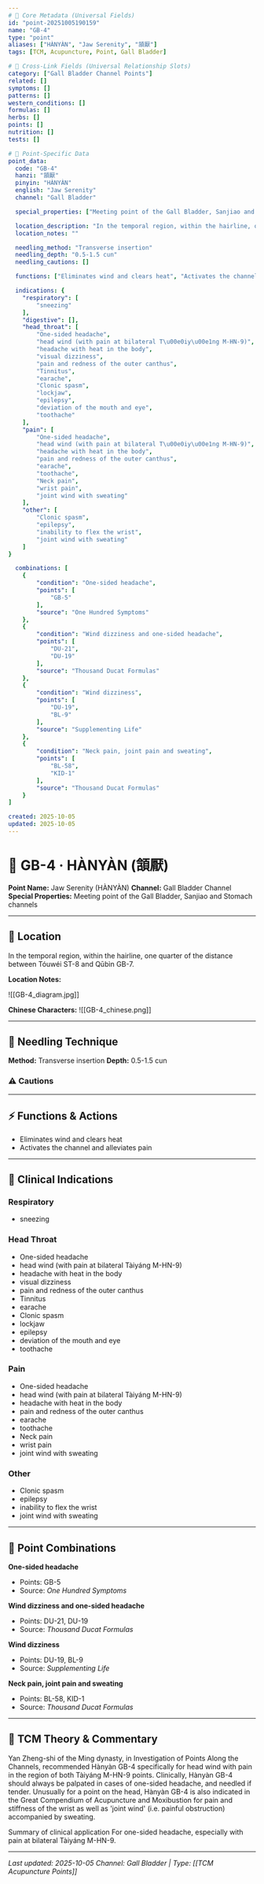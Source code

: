 ```yaml
---
# 🔹 Core Metadata (Universal Fields)
id: "point-20251005190159"
name: "GB-4"
type: "point"
aliases: ["HÀNYÀN", "Jaw Serenity", "頷厭"]
tags: [TCM, Acupuncture, Point, Gall Bladder]

# 🔹 Cross-Link Fields (Universal Relationship Slots)
category: ["Gall Bladder Channel Points"]
related: []
symptoms: []
patterns: []
western_conditions: []
formulas: []
herbs: []
points: []
nutrition: []
tests: []

# 🔹 Point-Specific Data
point_data:
  code: "GB-4"
  hanzi: "頷厭"
  pinyin: "HÀNYÀN"
  english: "Jaw Serenity"
  channel: "Gall Bladder"

  special_properties: ["Meeting point of the Gall Bladder, Sanjiao and Stomach channels"]

  location_description: "In the temporal region, within the hairline, one quarter of the distance between Tóuwéi ST-8 and Qūbìn GB-7."
  location_notes: ""

  needling_method: "Transverse insertion"
  needling_depth: "0.5-1.5 cun"
  needling_cautions: []

  functions: ["Eliminates wind and clears heat", "Activates the channel and alleviates pain"]

  indications: {
    "respiratory": [
        "sneezing"
    ],
    "digestive": [],
    "head_throat": [
        "One-sided headache",
        "head wind (with pain at bilateral T\u00e0iy\u00e1ng M-HN-9)",
        "headache with heat in the body",
        "visual dizziness",
        "pain and redness of the outer canthus",
        "Tinnitus",
        "earache",
        "Clonic spasm",
        "lockjaw",
        "epilepsy",
        "deviation of the mouth and eye",
        "toothache"
    ],
    "pain": [
        "One-sided headache",
        "head wind (with pain at bilateral T\u00e0iy\u00e1ng M-HN-9)",
        "headache with heat in the body",
        "pain and redness of the outer canthus",
        "earache",
        "toothache",
        "Neck pain",
        "wrist pain",
        "joint wind with sweating"
    ],
    "other": [
        "Clonic spasm",
        "epilepsy",
        "inability to flex the wrist",
        "joint wind with sweating"
    ]
}

  combinations: [
    {
        "condition": "One-sided headache",
        "points": [
            "GB-5"
        ],
        "source": "One Hundred Symptoms"
    },
    {
        "condition": "Wind dizziness and one-sided headache",
        "points": [
            "DU-21",
            "DU-19"
        ],
        "source": "Thousand Ducat Formulas"
    },
    {
        "condition": "Wind dizziness",
        "points": [
            "DU-19",
            "BL-9"
        ],
        "source": "Supplementing Life"
    },
    {
        "condition": "Neck pain, joint pain and sweating",
        "points": [
            "BL-58",
            "KID-1"
        ],
        "source": "Thousand Ducat Formulas"
    }
]

created: 2025-10-05
updated: 2025-10-05
---
```


# 📍 GB-4 · HÀNYÀN (頷厭)

**Point Name:** Jaw Serenity (HÀNYÀN)
**Channel:** Gall Bladder Channel
**Special Properties:** Meeting point of the Gall Bladder, Sanjiao and Stomach channels

---

## 📍 Location

In the temporal region, within the hairline, one quarter of the distance between Tóuwéi ST-8 and Qūbìn GB-7.

**Location Notes:**


![[GB-4_diagram.jpg]]

**Chinese Characters:** ![[GB-4_chinese.png]]

---

## 🔧 Needling Technique

**Method:** Transverse insertion
**Depth:** 0.5-1.5 cun

### ⚠️ Cautions

---

## ⚡ Functions & Actions
- Eliminates wind and clears heat
- Activates the channel and alleviates pain

---

## 🎯 Clinical Indications

### Respiratory
- sneezing

### Head Throat
- One-sided headache
- head wind (with pain at bilateral Tàiyáng M-HN-9)
- headache with heat in the body
- visual dizziness
- pain and redness of the outer canthus
- Tinnitus
- earache
- Clonic spasm
- lockjaw
- epilepsy
- deviation of the mouth and eye
- toothache

### Pain
- One-sided headache
- head wind (with pain at bilateral Tàiyáng M-HN-9)
- headache with heat in the body
- pain and redness of the outer canthus
- earache
- toothache
- Neck pain
- wrist pain
- joint wind with sweating

### Other
- Clonic spasm
- epilepsy
- inability to flex the wrist
- joint wind with sweating

---

## 🔗 Point Combinations

**One-sided headache**
- Points: GB-5
- Source: *One Hundred Symptoms*

**Wind dizziness and one-sided headache**
- Points: DU-21, DU-19
- Source: *Thousand Ducat Formulas*

**Wind dizziness**
- Points: DU-19, BL-9
- Source: *Supplementing Life*

**Neck pain, joint pain and sweating**
- Points: BL-58, KID-1
- Source: *Thousand Ducat Formulas*

---

## 🧬 TCM Theory & Commentary

Yan Zheng-shi of the Ming dynasty, in Investigation of Points Along the Channels, recommended Hànyàn GB-4 specifically for head wind with pain in the region of both Tàiyáng M-HN-9 points. Clinically, Hànyàn GB-4 should always be palpated in cases of one-sided headache, and needled if tender. Unusually for a point on the head, Hànyàn GB-4 is also indicated in the Great Compendium of Acupuncture and Moxibustion for pain and stiffness of the wrist as well as 'joint wind' (i.e. painful obstruction) accompanied by sweating.

Summary of clinical application
For one-sided headache, especially with pain at bilateral Tàiyáng M-HN-9.

---

*Last updated: 2025-10-05*
*Channel: Gall Bladder | Type: [[TCM Acupuncture Points]]*
